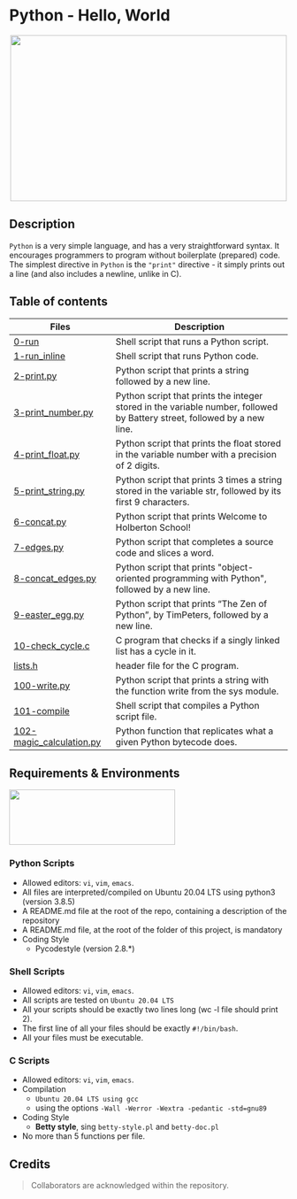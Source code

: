 # Python - Hello, World
<p align="center">
<img src="https://s3.amazonaws.com/intranet-projects-files/holbertonschool-higher-level_programming+/231/48a9fdbd67c84a328a9df9ec8d93b9ac2458ac37721d7d53e51a27fb2bdc5263.jpg" width="500" height="300" />
</p>

## Description
`Python` is a very simple language, and has a very straightforward syntax. It encourages programmers to program without boilerplate (prepared) code. The simplest directive in `Python` is the `"print"` directive - it simply prints out a line (and also includes a newline, unlike in C).

## Table of contents
| Files | Description |
| --- | --- |
| [0-run](https://github.com/TosinISOGUN/alx-higher_level_programming/blob/main/0x00-python-hello_world/0-run) | Shell script that runs a Python script. |
| [1-run_inline](https://github.com/TosinISOGUN/alx-higher_level_programming/blob/main/0x00-python-hello_world/1-run_inline)	| Shell script that runs Python code. |
| [2-print.py](https://github.com/TosinISOGUN/alx-higher_level_programming/blob/main/0x00-python-hello_world/2-print.py)	| Python script that prints a string followed by a new line. |
| [3-print_number.py](https://github.com/TosinISOGUN/alx-higher_level_programming/blob/main/0x00-python-hello_world/3-print_number.py)	| Python script that prints the integer stored in the variable number, followed by Battery street, followed by a new line. |
| [4-print_float.py](https://github.com/TosinISOGUN/alx-higher_level_programming/blob/main/0x00-python-hello_world/4-print_float.py)	| Python script that prints the float stored in the variable number with a precision of 2 digits. |
| [5-print_string.py](https://github.com/TosinISOGUN/alx-higher_level_programming/blob/main/0x00-python-hello_world/5-print_string.py)	| Python script that prints 3 times a string stored in the variable str, followed by its first 9 characters. |
| [6-concat.py](https://github.com/TosinISOGUN/alx-higher_level_programming/blob/main/0x00-python-hello_world/6-concat.py)	| Python script that prints Welcome to Holberton School! |
| [7-edges.py](https://github.com/TosinISOGUN/alx-higher_level_programming/blob/main/0x00-python-hello_world/7-edges.py)	| Python script that completes a source code and slices a word. |
| [8-concat_edges.py](https://github.com/TosinISOGUN/alx-higher_level_programming/blob/main/0x00-python-hello_world/8-concat_edges.py)	| Python script that prints "object-oriented programming with Python", followed by a new line. |
| [9-easter_egg.py](https://github.com/TosinISOGUN/alx-higher_level_programming/blob/main/0x00-python-hello_world/9-easter_egg.py)	| Python script that prints “The Zen of Python”, by TimPeters, followed by a new line. |
| [10-check_cycle.c](https://github.com/TosinISOGUN/alx-higher_level_programming/blob/main/0x00-python-hello_world/10-check_cycle.c)	| C program that checks if a singly linked list has a cycle in it. |
| [lists.h](https://github.com/TosinISOGUN/alx-higher_level_programming/blob/main/0x00-python-hello_world/list.h)	| header file for the C program. |
| [100-write.py](https://github.com/TosinISOGUN/alx-higher_level_programming/blob/main/0x00-python-hello_world/100-write.py)	| Python script that prints a string with the function write from the sys module. |
| [101-compile](https://github.com/TosinISOGUN/alx-higher_level_programming/blob/main/0x00-python-hello_world/101-compile)	| Shell script that compiles a Python script file. |
| [102-magic_calculation.py](https://github.com/TosinISOGUN/alx-higher_level_programming/blob/main/0x00-python-hello_world/102-magic_calculation.py)	| Python function that replicates what a given Python bytecode does. |

## Requirements & Environments
<img src="https://alx-apply.hbtn.io/brand_alx/share_image_2019.jpg" width="300" height="100" />

### Python Scripts
- Allowed editors: `vi`, `vim`, `emacs`.
- All files are interpreted/compiled on Ubuntu 20.04 LTS using python3 (version 3.8.5)
- A README.md file at the root of the repo, containing a description of the repository
- A README.md file, at the root of the folder of this project, is mandatory
- Coding Style
  - Pycodestyle (version 2.8.*)
  
### Shell Scripts
  - Allowed editors: `vi`, `vim`, `emacs`.
  - All scripts are tested on `Ubuntu 20.04 LTS`
  - All your scripts should be exactly two lines long (wc -l file should print 2).
  - The first line of all your files should be exactly `#!/bin/bash`.
  - All your files must be executable.
  
### C Scripts
 - Allowed editors: `vi`, `vim`, `emacs`.
 - Compilation
   - `Ubuntu 20.04 LTS using gcc`
   - using the options `-Wall -Werror -Wextra -pedantic -std=gnu89`
 - Coding Style
   - **Betty style**, sing `betty-style.pl` and `betty-doc.pl`
 - No more than 5 functions per file.
 
## Credits
> Collaborators are acknowledged within the repository.
